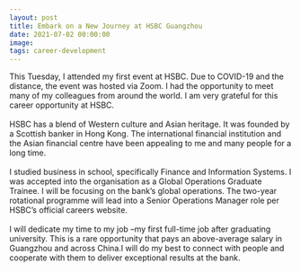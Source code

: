 ```yaml
---
layout: post
title: Embark on a New Journey at HSBC Guangzhou
date: 2021-07-02 00:00:00
image:
tags: career-development
---
```

This Tuesday, I attended my first event at HSBC. Due to COVID-19 and the distance, the event was hosted via Zoom. I had the opportunity to meet many of my colleagues from around the world. I am very grateful for this career opportunity at HSBC.
<br><br>
HSBC has a blend of Western culture and Asian heritage. It was founded by a Scottish banker in Hong Kong. The international financial institution and the Asian financial centre have been appealing to me and many people for a long time. 
<br><br>
I studied business in school, specifically Finance and Information Systems. I was accepted into the organisation as a Global Operations Graduate Trainee. I will be focusing on the bank’s global operations. The two-year rotational programme will lead into a Senior Operations Manager role per HSBC’s official careers website.
<br><br>
I will dedicate my time to my job –my first full-time job after graduating university. This is a rare opportunity that pays an above-average salary in Guangzhou and across China.I will do my best to connect with people and cooperate with them to deliver exceptional results at the bank.
<br><br>
